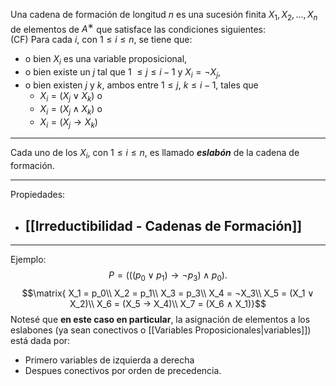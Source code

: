 Una cadena de formación de longitud $n$ es una sucesión finita $X_1, X_2, . . . , X_n$ de elementos de $A^∗$ que satisface las condiciones siguientes:  
(CF) Para cada $i$, con $1 ≤ i ≤ n$, se tiene que:  
- o bien $X_i$ es una variable proposicional, 
- o bien existe un $j$ tal que 1 $≤ j ≤ i − 1$ y $X_i = ¬X_j$, 
- o bien existen $j$ y $k$, ambos entre $1 ≤ j$, $k ≤ i − 1$, tales que
	- $X_i = (X_j ∨ X_k)$  o
	- $X_i = (X_j ∧ X_k)$ o 
	- $X_i = (X_j → X_k)$
***
Cada uno de los $X_i$, con $1 ≤ i ≤ n$, es llamado ***eslabón*** de la cadena de formación.
***
Propiedades:
- [[Irreductibilidad - Cadenas de Formación]] 
	- 
***
Ejemplo:
$$P = (((p_0 ∨ p_1) → ¬p_3) ∧ p_0).$$
$$\matrix{
X_1 = p_0\\
X_2 = p_1\\  X_3 = p_3\\  X_4 = ¬X_3\\  X_5 = (X_1 ∨ X_2)\\  X_6 = (X_5 → X_4)\\  X_7 = (X_6 ∧ X_1)}$$
Notesé que **en este caso en particular**, la asignación de elementos a los eslabones (ya sean conectivos o [[Variables Proposicionales|variables]]) está dada por:
- Primero variables de izquierda a derecha
- Despues conectivos por orden de precedencia.